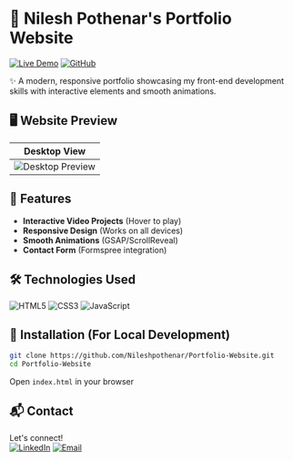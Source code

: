 # 🌟 Nilesh Pothenar's Portfolio Website

[![Live Demo](https://img.shields.io/badge/View-Live_Demo-green?style=for-the-badge)](https://nileshpothenar.github.io/Portfolio-Website/)
[![GitHub](https://img.shields.io/badge/GitHub-Repo-blue?style=for-the-badge)](https://github.com/Nileshpothenar/Portfolio-Website)

✨ A modern, responsive portfolio showcasing my front-end development skills with interactive elements and smooth animations.

## 🖥️ Website Preview
| Desktop View |
|--------------|
| ![Desktop Preview](./images/readme/desktop.png)

## 🚀 Features
- **Interactive Video Projects** (Hover to play)
- **Responsive Design** (Works on all devices)
- **Smooth Animations** (GSAP/ScrollReveal)
- **Contact Form** (Formspree integration)

## 🛠️ Technologies Used
![HTML5](https://img.shields.io/badge/HTML5-E34F26?style=flat&logo=html5&logoColor=white)
![CSS3](https://img.shields.io/badge/CSS3-1572B6?style=flat&logo=css3&logoColor=white)
![JavaScript](https://img.shields.io/badge/JavaScript-F7DF1E?style=flat&logo=javascript&logoColor=black)

## 🔧 Installation (For Local Development)
```bash
git clone https://github.com/Nileshpothenar/Portfolio-Website.git
cd Portfolio-Website
```
Open `index.html` in your browser

## 📬 Contact
Let's connect!  
[![LinkedIn](https://img.shields.io/badge/LinkedIn-Connect-blue?style=flat&logo=linkedin)](https://www.linkedin.com/in/nileshpothenar6036)
[![Email](https://img.shields.io/badge/Email-Me-red?style=flat&logo=gmail)](mailto:pothenarnilesh@gmail.com)
